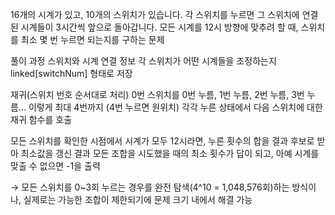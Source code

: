 16개의 시계가 있고, 10개의 스위치가 있습니다. 각 스위치를 누르면 그 스위치에 연결된 시계들이 3시간씩 앞으로 돌아갑니다.
모든 시계를 12시 방향에 맞추려 할 때, 스위치를 최소 몇 번 누르면 되는지를 구하는 문제

풀이 과정
스위치와 시계 연결 정보
각 스위치가 어떤 시계들을 조정하는지 linked[switchNum] 형태로 저장

재귀(스위치 번호 순서대로 처리)
0번 스위치를 0번 누름, 1번 누름, 2번 누름, 3번 누름… 이렇게 최대 4번까지 (4번 누르면 원위치)
각각 누른 상태에서 다음 스위치에 대한 재귀 함수를 호출

모든 스위치를 확인한 시점에서 시계가 모두 12시라면, 누른 횟수의 합을 결과 후보로 받아 최소값을 갱신
결과
모든 조합을 시도했을 때의 최소 횟수가 답이 되고, 아예 시계를 맞출 수 없으면 -1을 출력

→ 모든 스위치를 0~3회 누르는 경우를 완전 탐색(4^10 = 1,048,576회)하는 방식이나, 실제로는 가능한 조합이 제한되기에 문제 크기 내에서 해결 가능
